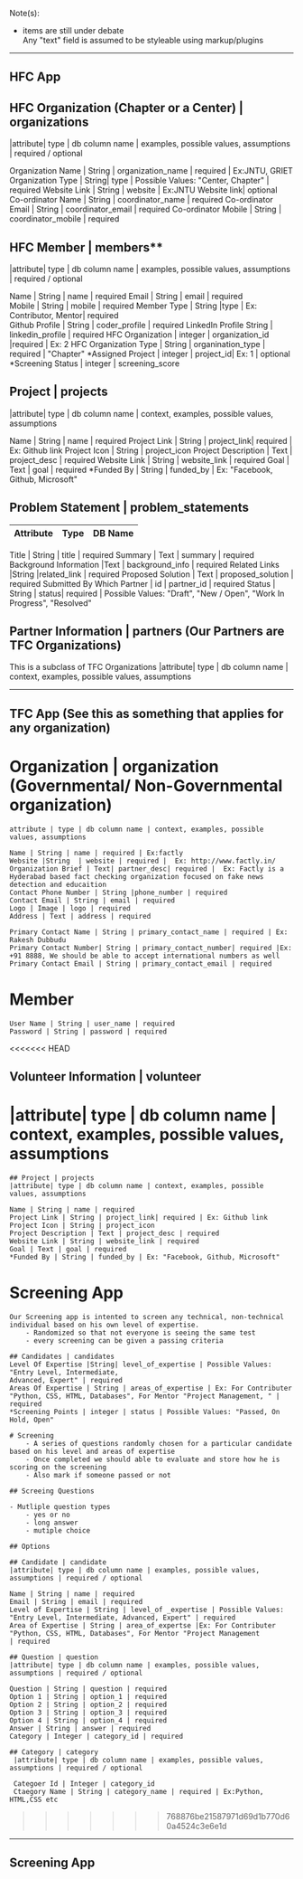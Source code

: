 Note(s):

* items are still under debate  
Any "text" field is assumed to be styleable using markup/plugins

------------------------------------------------------------------------------------------------------
HFC App
------------------------------------------------------------------------------------------------------

## HFC Organization (Chapter or a Center) | organizations
|attribute| type | db column name | examples, possible values, assumptions | required / optional    

Organization Name | String | organization_name |  required | Ex:JNTU, GRIET 
Organization Type | String| type | Possible Values: "Center, Chapter" | required
Website Link | String | website | Ex:JNTU Website link| optional
Co-ordinator Name | String | coordinator_name | required
Co-ordinator Email | String | coordinator_email | required
Co-ordinator Mobile | String | coordinator_mobile | required

## HFC Member | members**
|attribute| type | db column name | examples, possible values, assumptions | required / optional
    
Name | String | name | required
Email | String | email | required  
Mobile | String | mobile |  required 
Member Type | String |type | Ex: Contributor, Mentor| required    
Github Profile | String | coder_profile | required
LinkedIn Profile String | linkedin_profile | required
HFC Organization | integer | organization_id |required |  Ex: 2 
HFC Organization Type | String | organination_type | required | "Chapter"
*Assigned Project | integer | project_id| Ex: 1 | optional
*Screening Status | integer | screening_score

## Project | projects
|attribute| type | db column name | context, examples, possible values, assumptions

Name | String | name | required 
Project Link | String | project_link| required | Ex: Github link
Project Icon | String | project_icon
Project Description | Text | project_desc | required
Website Link | String | website_link | required
Goal | Text | goal | required
*Funded By | String | funded_by | Ex: "Facebook, Github, Microsoft"

## Problem Statement | problem_statements

Attribute | Type | DB Name
---|---|---

Title | String | title | required
Summary | Text | summary | required
Background Information |Text | background_info | required
Related Links |String |related_link | required
Proposed Solution | Text | proposed_solution | required
Submitted By Which Partner | id | partner_id | required
Status | String | status|  required | Possible Values: "Draft", "New / Open", "Work In Progress", "Resolved"

## Partner Information | partners (Our Partners are TFC Organizations)
This is a subclass of TFC Organizations
|attribute| type | db column name | context, examples, possible values, assumptions

------------------------------------------------------------------------------------------------------
TFC App (See this as something that applies for any organization)
------------------------------------------------------------------------------------------------------

# Organization | organization (Governmental/ Non-Governmental organization)
    attribute | type | db column name | context, examples, possible values, assumptions

    Name | String | name | required | Ex:factly
    Website |String  | website | required |  Ex: http://www.factly.in/
    Organization Brief | Text| partner_desc| required |  Ex: Factly is a Hyderabad based fact checking organization focused on fake news detection and educaition
    Contact Phone Number | String |phone_number | required 
    Contact Email | String | email | required
    Logo | Image | logo | required
    Address | Text | address | required

    Primary Contact Name | String | primary_contact_name | required | Ex: Rakesh Dubbudu
    Primary Contact Number| String | primary_contact_number| required |Ex: +91 8888, We should be able to accept international numbers as well
    Primary Contact Email | String | primary_contact_email | required
    
# Member
    User Name | String | user_name | required
    Password | String | password | required

<<<<<<< HEAD
## Volunteer Information | volunteer
 |attribute| type | db column name | context, examples, possible values, assumptions
=======
    ## Project | projects
    |attribute| type | db column name | context, examples, possible values, assumptions
    
    Name | String | name | required 
    Project Link | String | project_link| required | Ex: Github link
    Project Icon | String | project_icon
    Project Description | Text | project_desc | required
    Website Link | String | website_link | required
    Goal | Text | goal | required
    *Funded By | String | funded_by | Ex: "Facebook, Github, Microsoft"

# Screening App
    Our Screening app is intented to screen any technical, non-technical individual based on his own level of expertise. 
        - Randomized so that not everyone is seeing the same test
        - every screening can be given a passing criteria

    ## Candidates | candidates
    Level Of Expertise |String| level_of_expertise | Possible Values: "Entry Level, Intermediate, 
    Advanced, Expert" | required
    Areas Of Expertise | String | areas_of_expertise | Ex: For Contributer "Python, CSS, HTML, Databases", For Mentor "Project Management, " | required
    *Screening Points | integer | status | Possible Values: "Passed, On Hold, Open"

    # Screening
        - A series of questions randomly chosen for a particular candidate based on his level and areas of expertise
        - Once completed we should able to evaluate and store how he is scoring on the screening
        - Also mark if someone passed or not

    ## Screeing Questions
    
    - Mutliple question types
        - yes or no
        - long answer
        - mutiple choice
    
    ## Options
    
    ## Candidate | candidate
    |attribute| type | db column name | examples, possible values, assumptions | required / optional
    
    Name | String | name | required
    Email | String | email | required
    Level of Expertise | String | level_of _expertise | Possible Values: "Entry Level, Intermediate, Advanced, Expert" | required
    Area of Expertise | String | area_of_expertse |Ex: For Contributer "Python, CSS, HTML, Databases", For Mentor "Project Management
    | required
    
    ## Question | question
    |attribute| type | db column name | examples, possible values, assumptions | required / optional
    
    Question | String | question | required
    Option 1 | String | option_1 | required
    Option 2 | String | option_2 | required
    Option 3 | String | option_3 | required
    Option 4 | String | option_4 | required
    Answer | String | answer | required
    Category | Integer | category_id | required
    
    ## Category | category
     |attribute| type | db column name | examples, possible values, assumptions | required / optional
     
     Categoer Id | Integer | category_id
     Ctaegory Name | String | category_name | required | Ex:Python, HTML,CSS etc
    
>>>>>>> 768876be21587971d69d1b770d60a4524c3e6e1d

------------------------------------------------------------------------------------------------------
Screening App
------------------------------------------------------------------------------------------------------